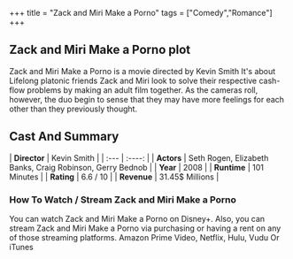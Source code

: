 +++
title = "Zack and Miri Make a Porno"
tags = ["Comedy","Romance"]
+++
## Zack and Miri Make a Porno plot
Zack and Miri Make a Porno is a movie directed by Kevin Smith It's about Lifelong platonic friends Zack and Miri look to solve their respective cash-flow problems by making an adult film together. As the cameras roll, however, the duo begin to sense that they may have more feelings for each other than they previously thought.
## Cast And Summary
| **Director**      | Kevin Smith |
    | :---        |    :----:   |
    |  **Actors** | Seth Rogen, Elizabeth Banks, Craig Robinson, Gerry Bednob |
    | **Year**   | 2008    |
    |  **Runtime** | 101 Minutes |
    |  **Rating** | 6.6 / 10 | 
    |  **Revenue** | 31.45$ Millions |
### How To Watch / Stream Zack and Miri Make a Porno
You can watch Zack and Miri Make a Porno on Disney+.
Also, you can stream Zack and Miri Make a Porno via purchasing or having a rent on any of those streaming platforms.
Amazon Prime Video, Netflix, Hulu, Vudu Or iTunes